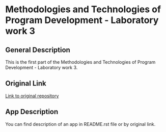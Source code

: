# Methodologies and Technologies of Program Development - Laboratory work 3

## General Description

This is the first part of the Methodologies and Technologies of Program Development - Laboratory work 3. 

## Original Link

[Link to original repository](https://github.com/ip-0x-software-engineering-spring-2022/lab-03-starter-project-python.git)

## App Description

You can find description of an app in README.rst file or by original link.

